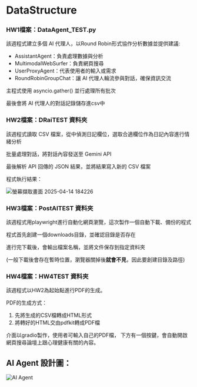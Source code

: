 # DataStructure

### HW1檔案：DataAgent_TEST.py

該週程式建立多個 AI 代理人，以Round Robin形式協作分析數據並提供建議:

- AssistantAgent：負責處理數據與分析
- MultimodalWebSurfer：負責網頁搜尋
- UserProxyAgent：代表使用者的輸入或需求
- RoundRobinGroupChat：讓 AI 代理人輪流參與對話，確保資訊交流

主程式使用 asyncio.gather() 並行處理所有批次

最後會將 AI 代理人的對話記錄儲存進csv中

### HW2檔案：DRaiTEST 資料夾

該週程式讀取 CSV 檔案，從中偵測日記欄位，選取合適欄位作為日記內容進行情緒分析

批量處理對話，將對話內容發送至 Gemini API 

最後解析 API 回傳的 JSON 結果，並將結果寫入新的 CSV 檔案

程式執行結果：

![螢幕擷取畫面 2025-04-14 184226](https://github.com/user-attachments/assets/13d3a9d2-c319-43ba-82f6-ca16fa25d49b)


### HW3檔案：PostAITEST 資料夾

該週程式用playwright進行自動化網頁瀏覽，這次製作一個自動下載、備份的程式

程式首先創建一個downloads目錄，並確認目錄是否存在

進行完下載後，會輸出檔案名稱，並將文件保存到指定資料夾

(一般下載後會存在暫時位置，瀏覽器關掉後**就會不見**，因此要創建目錄及路徑)

### HW4檔案：HW4TEST 資料夾

該週程式以HW2為起始點進行PDF的生成。

PDF的生成方式：
1. 先將生成的CSV檔轉成HTML形式
2. 將轉好的HTML交由pdfkit轉成PDF檔

介面以gradio製作，使用者可輸入自己的PDF檔，
下方有一個按鍵，會自動開啟網頁搜尋論壇上跟心理健康有關的內容。

## AI Agent 設計圖：

![AI Agent](https://github.com/user-attachments/assets/63da1fc0-ec58-4b6f-92d5-80e72e1a1c38)
